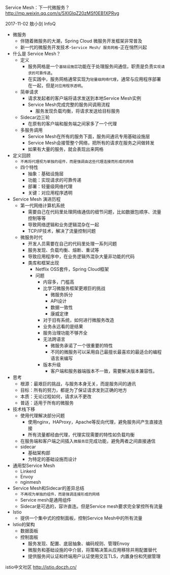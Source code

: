 

Service Mesh：下一代微服务？ 
http://mp.weixin.qq.com/s/5XIGlqZ20zMSf0EB1XPRvg


2017-11-02 敖小剑 InfoQ

* 微服务
  * 伴随着微服务的大潮，Spring Cloud 微服务开发框架非常普及
  * 新一代的微服务开发技术-`Service Mesh/ 服务网格`-正在悄然兴起
* 什么是 Service Mesh？
  * 定义
    * 服务网格是一个`基础设施层`功能在于处理服务间通信，职责是负责`实现请求的可靠传递`。
    * 在实践中，服务网格通常实现为`轻量级网络代理`，通常与应用程序部署在一起，但是`对应用程序透明`。
  * 简单请求
    * 请求发起者的客户端将请求发送到本地Service Mesh实例
    * Service Mesh完成完整的服务间调用流程
      * 服务发现负载均衡，将请求发送给目标服务
  * Sidecar边三轮
    * 在原有的客户端和服务端之间家多了一个代理
  * 多服务调用
    * Service Mesh在所有的服务下面，服务间通讯专用基础设施层
    * Service Mesh会接管整个网络，把所有的请求在服务之间做转发
    * 如果有大量的服务，就会表现出来网格
* 定义回顾
  * `不再将代理视为单独的组件，而是强调由这些代理连接而形成的网络`
  * 四个特性
    * 抽象：基础设施层
    * 功能：实现请求的可靠传递
    * 部署：轻量级网络代理
    * 关键：对应用程序透明
* Service Mesh 演进历程
  * 第一代网络计算机系统
    * 需要自己在代码里处理网络通信的细节问题，比如数据包顺序、流量控制等等
    * 导致网络逻辑和业务逻辑混杂在一起
    * TCP/IP技术，解决了流量控制问题
  * 微服务时代
    * 开发人员需要在自己的代码里处理一系列问题
    * 服务发现、负载均衡、熔断、重试等
    * 导致应用程序中，在业务逻辑外混杂大量非功能的代码
    * 类库和框架出现
      * Netflix OSS套件，Spring Cloud框架
      * 问题
        * 内容多，门槛高
        * 比学习微服务框架更艰巨的挑战
          * 微服务拆分
          * API设计
          * 数据一致性
          * 康威定律
        * 对于旧有系统，如何进行微服务改造
        * 业务永远看的是结果
        * 服务治理功能不够齐全
        * 无法跨语言
          * 微服务承诺了一个很重要的特性
          * 不同的微服务可以采用自己最擅长最喜欢的最适合的编程语言来编写
        * 版本升级
          * 客户端和服务器端版本不一致，需要解决版本兼容性。
* 思考
  * 根源：最艰巨的挑战，与服务本身无关，而是服务间的通讯
  * 目标：所有的努力，都是为了保证请求发到正确的地方
  * 本质：无论过程如何，请求从不更改
  * 普适：适用于所有的微服务
* 技术栈下移
  * 使用代理解决部分问题
    * 使用nginx，HAProxy，Apache等反向代理，避免服务间产生直接连接
    * 所有流量都经由代理，代理实现需要的特性如负载均衡
  * 在服务端和客户端之间插入`微服务层`完成功能，避免两者之间直接通信
  * sidecar
    * 基础架构部
    * 为特定的基础设施而设计
* 通用型Service Mesh
  * Linkerd
  * Envoy
  * nginmesh
* Service Mesh和Sidecar的差异总结
  * `不再视为单独的组件，而是强调连接形成的网络`
  * Service mesh是通用组件
  * Sidecar是可选的，容许直连。但是Service mesh要求完全掌控所有流量
* Istio
  * 提供一个集中式的控制面板，控制Service Mesh中的所有流量
* lstio的架构
  * 数据面板
  * 控制面板
    * 服务发现、配置、底层抽象、编码规则、管理Envoy
    * 微服务和基础设施的中介层，将策略决策从应用移除并用配置替代
    * 提供服务间认证和终端用户认证使用交互TLS，内置身份和凭据管理

istio中文社区
http://istio.doczh.cn/

